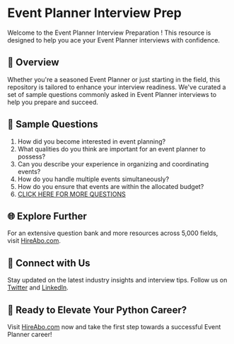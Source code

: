 # Event Planner Interview Prep

Welcome to the Event Planner Interview Preparation ! This resource is designed to help you ace your Event Planner interviews with confidence.

## 🚀 Overview

Whether you're a seasoned Event Planner or just starting in the field, this repository is tailored to enhance your interview readiness. We've curated a set of sample questions commonly asked in Event Planner interviews to help you prepare and succeed.

## 📝 Sample Questions

1. How did you become interested in event planning?
2. What qualities do you think are important for an event planner to possess?
3. Can you describe your experience in organizing and coordinating events?
4. How do you handle multiple events simultaneously?
5. How do you ensure that events are within the allocated budget?
6. [CLICK HERE FOR MORE QUESTIONS](https://hireabo.com/job/11_3_0/Event%20Planner)

## 🌐 Explore Further

For an extensive question bank and more resources across 5,000 fields, visit [HireAbo.com](https://www.hireabo.com).

## 📱 Connect with Us

Stay updated on the latest industry insights and interview tips. Follow us on [Twitter](https://twitter.com/hireabo) and [LinkedIn](https://www.linkedin.com/in/hire-abo-3609972a8/).

## 🚀 Ready to Elevate Your Python Career?

Visit [HireAbo.com](https://www.hireabo.com) now and take the first step towards a successful Event Planner career!